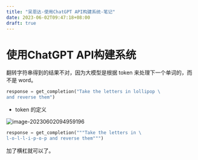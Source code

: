 ```yaml
---
title: "吴恩达-使用ChatGPT API构建系统-笔记"
date: 2023-06-02T09:47:18+08:00
draft: true
---
```




# 使用ChatGPT API构建系统





翻转字符串得到的结果不对，因为大模型是根据 token 来处理下一个单词的，而不是 word。

```python
response = get_completion("Take the letters in lollipop \
and reverse them")
```

* token 的定义

![image-20230602094959196](https://zhuyaguang-1308110266.cos.ap-shanghai.myqcloud.com/img/image-20230602094959196.png)



```python
response = get_completion("""Take the letters in \
l-o-l-l-i-p-o-p and reverse them""")
```

加了横杠就可以了。
